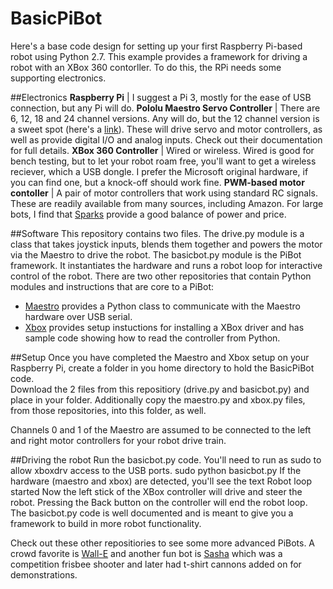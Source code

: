 # BasicPiBot
Here's a base code design for setting up your first Raspberry Pi-based robot using Python 2.7. This example provides a framework for driving a robot with an XBox 360 contorller.  To do this, the RPi needs some supporting electronics. 

##Electronics
**Raspberry Pi** | I suggest a Pi 3, mostly for the ease of USB connection, but any Pi will do.
**Pololu Maestro Servo Controller** | There are 6, 12, 18 and 24 channel versions.  Any will do, but the 12 channel version is a sweet spot (here's a [link](https://www.pololu.com/category/102/maestro-usb-servo-controllers)).  These will drive servo and motor controllers, as well as provide digital I/O and analog inputs.  Check out their documentation for full details.
**XBox 360 Controller** | Wired or wireless.  Wired is good for bench testing, but to let your robot roam free, you'll want to get a wireless reciever, which a USB dongle.  I prefer the Microsoft original hardware, if you can find one, but a knock-off should work fine.
**PWM-based motor contoller** | A pair of motor controllers that work using standard RC signals.  These are readily available from many sources, including Amazon.  For large bots, I find that [Sparks](http://www.revrobotics.com/rev-11-1200/) provide a good balance of power and price.

##Software
This repository contains two files.  The drive.py module is a class that takes joystick inputs, blends them together and powers the motor via the Maestro to drive the robot.  The basicbot.py module is the PiBot framework.  It instantiates the hardware and runs a robot loop for interactive control of the robot.  There are two other repositories that contain Python modules and instructions that are core to a PiBot:

- [Maestro](https://github.com/FRC4564/Maestro) provides a Python class to communicate with the Maestro hardware over USB serial.
- [Xbox](https://github.com/FRC4564/Xbox) provides setup instuctions for installing a XBox driver and has sample code showing how to read the controller from Python.

##Setup
Once you have completed the Maestro and Xbox setup on your Raspberry Pi, create a folder in you home directory to hold the BasicPiBot code.  
Download the 2 files from this repositiory (drive.py and basicbot.py) and place in your folder.  Additionally copy the maestro.py and xbox.py files, from those repositories, into this folder, as well.

Channels 0 and 1 of the Maestro are assumed to be connected to the left and right motor controllers for your robot drive train. 

##Driving the robot
Run the basicbot.py code.  You'll need to run as sudo to allow xboxdrv access to the USB ports.
  sudo python basicbot.py
If the hardware (maestro and xbox) are detected, you'll see the text
  Robot loop started
Now the left stick of the XBox controller will drive and steer the robot.  Pressing the Back button on the controller will end the robot loop.  The basicbot.py code is well documented and is meant to give you a framework to build in more robot functionality.

Check out these other repositiories to see some more advanced PiBots.  A crowd favorite is [Wall-E](https://github.com/FRC4564/WallE) and another fun bot is [Sasha](https://github.com/FRC4564/Sashapi) which was a competition frisbee shooter and later had t-shirt cannons added on for demonstrations.
